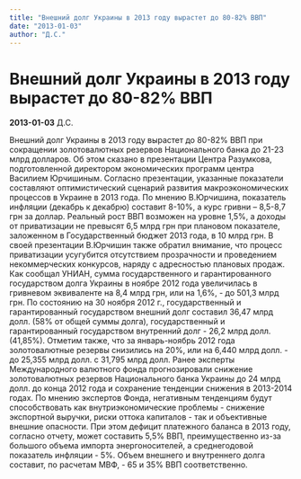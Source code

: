 ```yaml
---
title: "Внешний долг Украины в 2013 году вырастет до 80-82% ВВП"
date: "2013-01-03"
author: "Д.С."
---
```


# Внешний долг Украины в 2013 году вырастет до 80-82% ВВП

**2013-01-03** Д.С.

Внешний долг Украины в 2013 году вырастет до 80-82% ВВП при сокращении золотовалютных резервов Национального банка до 21-23 млрд долларов. Об этом сказано в презентации Центра Разумкова, подготовленной директором экономических программ центра Василием Юрчишиным. Согласно презентации, указанные показатели составляют оптимистический сценарий развития макроэкономических процессов в Украине в 2013 года. По мнению В.Юрчишина, показатель инфляции (декабрь к декабрю) составит 8-10%, а курс гривни – 8,5-8,7 грн за доллар. Реальный рост ВВП возможен на уровне 1,5%, а доходы от приватизации не превысят 6,5 млрд грн при плановом показателе, заложенном в Государственный бюджет 2013 года, в 10 млрд грн. В своей презентации В.Юрчишин также обратил внимание, что процесс приватизации усугубится отсутствием прозрачности и проведением некоммерческих конкурсов, наряду с адресностью плановых продаж. Как сообщал УНИАН, сумма государственного и гарантированного государством долга Украины в ноябре 2012 года увеличилась в гривневом эквиваленте на 8,4 млрд грн, или на 1,6%, - до 501,3 млрд грн. По состоянию на 30 ноября 2012 г., государственный и гарантированный государством внешний долг составил 36,47 млрд долл. (58% от общей суммы долга), государственный и гарантированный государством внутренний долг - 26,2 млрд долл. (41,85%). Отметим также, что за январь-ноябрь 2012 года золотовалютные резервы снизились на 20%, или на 6,440 млрд долл. - до 25,355 млрд долл. с 31,795 млрд долл. Ранее эксперты Международного валютного фонда прогнозировали снижение золотовалютных резервов Национального банка Украины до 24 млрд долл. до конца 2012 года и сохранение тенденции снижения в 2013-2014 годах. По мнению экспертов Фонда, негативным тенденциям будут способствовать как внутриэкономические проблемы - снижение экспортной выручки, риски оттока капиталов - так и объективные внешние опасности. При этом дефицит платежного баланса в 2013 году, согласно отчету, может составить 5,5% ВВП, преимущественно из-за большого объема импорта энергоносителей, а среднегодовой показатель инфляции - 5%. Объем внешнего и внутреннего долга составит, по расчетам МВФ, - 65 и 35% ВВП соответственно.